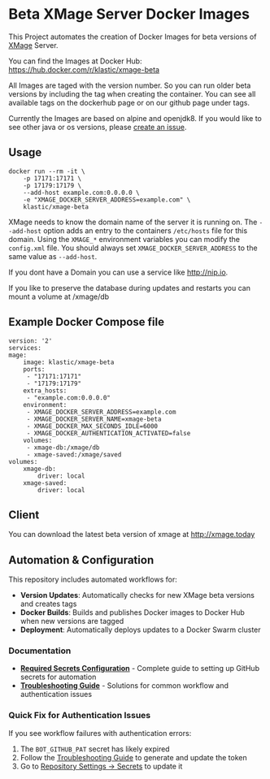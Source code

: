 # Beta XMage Server Docker Images

This Project automates the creation of Docker Images for beta versions of [XMage](https://github.com/magefree/mage) Server.

You can find the Images at Docker Hub: https://hub.docker.com/r/klastic/xmage-beta

All Images are taged with the version number. So you can run older beta versions by including the tag when creating the container. You can see all available tags on the dockerhub page or on our github page under tags.

Currently the Images are based on alpine and openjdk8. If you would like to see other java or os versions, please [create an issue](https://github.com/mage-docker/xmage-beta-docker/issues).

## Usage
    docker run --rm -it \
        -p 17171:17171 \
        -p 17179:17179 \
        --add-host example.com:0.0.0.0 \
        -e "XMAGE_DOCKER_SERVER_ADDRESS=example.com" \
        klastic/xmage-beta


XMage needs to know the domain name of the server it is running on. The `--add-host` option adds an entry to the containers `/etc/hosts` file for this domain. 
Using the `XMAGE_*` environment variables you can modify the `config.xml` file.
You should always set `XMAGE_DOCKER_SERVER_ADDRESS` to the same value as `--add-host`.

If you dont have a Domain you can use a service like http://nip.io.

If you like to preserve the database during updates and restarts you can mount a volume at /xmage/db


## Example Docker Compose file

    version: '2'
    services:
    mage:
        image: klastic/xmage-beta
        ports:
         - "17171:17171"
         - "17179:17179"
        extra_hosts:
         - "example.com:0.0.0.0"
        environment:
         - XMAGE_DOCKER_SERVER_ADDRESS=example.com
         - XMAGE_DOCKER_SERVER_NAME=xmage-beta
         - XMAGE_DOCKER_MAX_SECONDS_IDLE=6000
         - XMAGE_DOCKER_AUTHENTICATION_ACTIVATED=false
        volumes:
         - xmage-db:/xmage/db
         - xmage-saved:/xmage/saved
    volumes:
        xmage-db:
            driver: local
        xmage-saved:
            driver: local


## Client

You can download the latest beta version of xmage at http://xmage.today

## Automation & Configuration

This repository includes automated workflows for:
- **Version Updates**: Automatically checks for new XMage beta versions and creates tags
- **Docker Builds**: Builds and publishes Docker images to Docker Hub when new versions are tagged
- **Deployment**: Automatically deploys updates to a Docker Swarm cluster

### Documentation

- **[Required Secrets Configuration](./docs/SECRETS.md)** - Complete guide to setting up GitHub secrets for automation
- **[Troubleshooting Guide](./docs/TROUBLESHOOTING.md)** - Solutions for common workflow and authentication issues

### Quick Fix for Authentication Issues

If you see workflow failures with authentication errors:
1. The `BOT_GITHUB_PAT` secret has likely expired
2. Follow the [Troubleshooting Guide](./docs/TROUBLESHOOTING.md) to generate and update the token
3. Go to [Repository Settings → Secrets](https://github.com/Klastic/xmage-beta-docker/settings/secrets/actions) to update it
